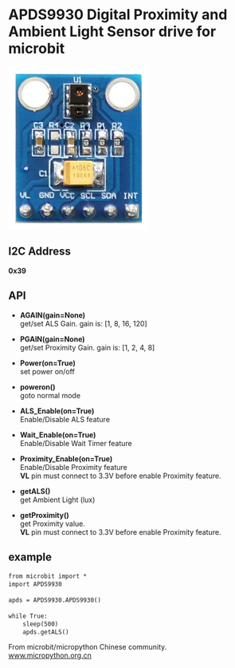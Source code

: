 # APDS9930 Digital Proximity and Ambient Light Sensor drive for microbit

![](apds9930.jpg)

## I2C Address

**0x39**

## API

* **AGAIN(gain=None)**  
get/set ALS Gain.
gain is: [1, 8, 16, 120] 

* **PGAIN(gain=None)**  
get/set Proximity Gain.
gain is: [1, 2, 4, 8] 

* **Power(on=True)**  
set power on/off

* **poweron()**  
goto normal mode

* **ALS_Enable(on=True)**  
Enable/Disable ALS feature

* **Wait_Enable(on=True)**  
Enable/Disable Wait Timer feature

* **Proximity_Enable(on=True)**  
Enable/Disable Proximity feature  
**VL** pin must connect to 3.3V before enable Proximity feature.

* **getALS()**  
get Ambient Light (lux)

* **getProximity()**  
get Proximity value.  
**VL** pin must connect to 3.3V before enable Proximity feature.



## example

```
from microbit import *
import APDS9930

apds = APDS9930.APDS9930()

while True:
    sleep(500)
    apds.getALS()

```

From microbit/micropython Chinese community.  
www.micropython.org.cn
